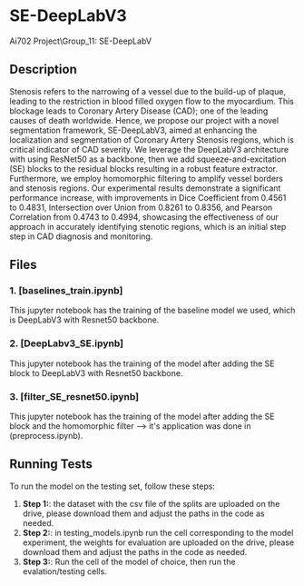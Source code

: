 # SE-DeepLabV3
Ai702 Project\Group_11: SE-DeepLabV

## Description

Stenosis refers to the narrowing of a vessel due to the build-up of plaque, leading to the restriction in blood filled oxygen flow to the myocardium. This blockage leads to Coronary Artery Disease (CAD); one of the leading causes of death worldwide. Hence, we propose our project with a novel segmentation framework, SE-DeepLabV3, aimed at enhancing the localization and segmentation of Coronary Artery Stenosis regions, which is critical indicator of CAD severity. We leverage the DeepLabV3 architecture with using ResNet50 as a backbone, then we add squeeze-and-excitation (SE) blocks to the residual blocks resulting in a robust feature extractor. Furthermore, we employ homomorphic filtering to amplify vessel borders and stenosis regions. Our experimental results demonstrate a significant performance increase, with improvements in Dice Coefficient from 0.4561 to 0.4831, Intersection over Union from 0.8261 to 0.8356, and Pearson Correlation from 0.4743 to 0.4994, showcasing the effectiveness of our approach in accurately identifying stenotic regions, which is an initial step step in CAD diagnosis and monitoring.

## Files

### 1. [baselines_train.ipynb]
This jupyter notebook has the training of the baseline model we used, which is DeepLabV3 with Resnet50 backbone.

### 2. [DeepLabv3_SE.ipynb]
This jupyter notebook has the training of the model after adding the SE block to DeepLabV3 with Resnet50 backbone.

### 3. [filter_SE_resnet50.ipynb]
This jupyter notebook has the training of the model after adding the SE block and the homomorphic filter --> it's application was done in (preprocess.ipynb).

## Running Tests

To run the model on the testing set, follow these steps:

1. **Step 1:**: the dataset with the csv file of the splits are uploaded on the drive, please download them and adjust the paths in the code as needed.
2. **Step 2:**: in testing_models.ipynb run the cell corresponding to the model experiment, the weights for evaluation are uploaded on the drive, please download them and adjust the paths in the code as needed.
3. **Step 3:**: Run the cell of the model of choice, then run the evalation/testing cells.

